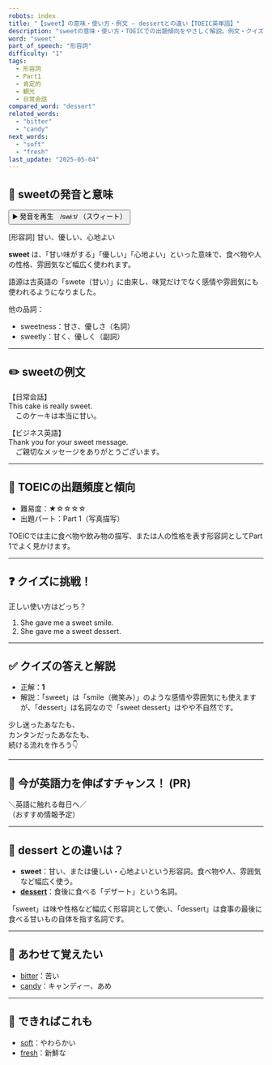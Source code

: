 ```yaml
---
robots: index
title: "【sweet】の意味・使い方・例文 ― dessertとの違い【TOEIC英単語】"
description: "sweetの意味・使い方・TOEICでの出題傾向をやさしく解説。例文・クイズ付きでdessertとの違いもわかりやすく学べます。"
word: "sweet"
part_of_speech: "形容詞"
difficulty: "1"
tags:
  - 形容詞
  - Part1
  - 肯定的
  - 観光
  - 日常会話
compared_word: "dessert"
related_words:
  - "bitter"
  - "candy"
next_words:
  - "soft"
  - "fresh"
last_update: "2025-05-04"
---
```


## 🔰 sweetの発音と意味

<button class="play-audio" onclick="playTTS('sweet')">
  <span class="play-audio-main">
    ▶️ 発音を再生　/swiːt/
  </span>
  <span class="play-audio-sub">
    （スウィート）
  </span>
</button>

[形容詞] 甘い、優しい、心地よい

**sweet** は、「甘い味がする」「優しい」「心地よい」といった意味で、食べ物や人の性格、雰囲気など幅広く使われます。

語源は古英語の「swete（甘い）」に由来し、味覚だけでなく感情や雰囲気にも使われるようになりました。

他の品詞：  
- sweetness：甘さ、優しさ（名詞）
- sweetly：甘く、優しく（副詞）

---

## ✏️ sweetの例文

【日常会話】  
This cake is really sweet.  
　このケーキは本当に甘い。

【ビジネス英語】  
Thank you for your sweet message.  
　ご親切なメッセージをありがとうございます。

---

## 🎯 TOEICの出題頻度と傾向

- 難易度：★☆☆☆☆
- 出題パート：Part 1（写真描写）

TOEICでは主に食べ物や飲み物の描写、または人の性格を表す形容詞としてPart 1でよく見かけます。

---

## ❓ クイズに挑戦！

正しい使い方はどっち？

1. She gave me a sweet smile.  
2. She gave me a sweet dessert.

---

## ✅ クイズの答えと解説

- 正解：**1**
- 解説：「sweet」は「smile（微笑み）」のような感情や雰囲気にも使えますが、「dessert」は名詞なので「sweet dessert」はやや不自然です。

少し迷ったあなたも、  
カンタンだったあなたも、  
続ける流れを作ろう👇️

---

## 🚀 今が英語力を伸ばすチャンス！ (PR)

<div class="info-center">
＼英語に触れる毎日へ／<br>  
（おすすめ情報予定）
</div>

---

## 🤔  dessert との違いは？

- **sweet**：甘い、または優しい・心地よいという形容詞。食べ物や人、雰囲気など幅広く使う。
- **[dessert](/word/dessert/)**：食後に食べる「デザート」という名詞。

「sweet」は味や性格など幅広く形容詞として使い、「dessert」は食事の最後に食べる甘いもの自体を指す名詞です。

---

## 🧩 あわせて覚えたい

- [bitter](/word/bitter/)：苦い
- [candy](/word/candy/)：キャンディー、あめ

---

## 📖 できればこれも

- [soft](/word/soft/)：やわらかい
- [fresh](/word/fresh/)：新鮮な

<!-- cvid: aid26_bid34 -->
